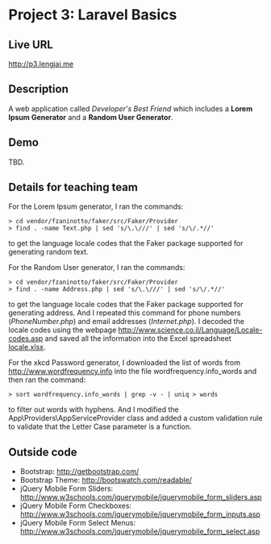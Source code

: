 # Project 3: Laravel Basics

## Live URL
<http://p3.lengjai.me>

## Description
A web application called *Developer's Best Friend* which includes a **Lorem Ipsum Generator** and a **Random User Generator**.

## Demo
TBD.

## Details for teaching team
For the Lorem Ipsum generator, I ran the commands:
```shell
> cd vendor/fzaninotto/faker/src/Faker/Provider
> find . -name Text.php | sed 's/\.\///' | sed 's/\/.*//'
```
to get the language locale codes that the Faker package supported for generating random text.

For the Random User generator, I ran the commands:
```shell
> cd vendor/fzaninotto/faker/src/Faker/Provider
> find . -name Address.php | sed 's/\.\///' | sed 's/\/.*//'
```
to get the language locale codes that the Faker package supported for generating address.  And I repeated this command for phone numbers (*PhoneNumber.php*) and email addresses (*Internet.php*).
I decoded the locale codes using the webpage <http://www.science.co.il/Language/Locale-codes.asp> and saved all the information into the Excel spreadsheet [locale.xlsx](locale.xlsx).

For the xkcd Password generator, I downloaded the list of words from <http://www.wordfrequency.info> into the file wordfrequency.info_words and then ran the command:
```shell
> sort wordfrequency.info_words | grep -v - | uniq > words
```
to filter out words with hyphens.
And I modified the App\Providers\AppServiceProvider class and added a custom validation rule to validate that the Letter Case parameter is a function.

## Outside code
* Bootstrap: http://getbootstrap.com/
* Bootstrap Theme: http://bootswatch.com/readable/
* jQuery Mobile Form Sliders: http://www.w3schools.com/jquerymobile/jquerymobile_form_sliders.asp
* jQuery Mobile Form Checkboxes: http://www.w3schools.com/jquerymobile/jquerymobile_form_inputs.asp
* jQuery Mobile Form Select Menus: http://www.w3schools.com/jquerymobile/jquerymobile_form_select.asp
